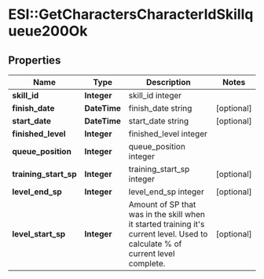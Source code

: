 # ESI::GetCharactersCharacterIdSkillqueue200Ok

## Properties
Name | Type | Description | Notes
------------ | ------------- | ------------- | -------------
**skill_id** | **Integer** | skill_id integer | 
**finish_date** | **DateTime** | finish_date string | [optional] 
**start_date** | **DateTime** | start_date string | [optional] 
**finished_level** | **Integer** | finished_level integer | 
**queue_position** | **Integer** | queue_position integer | 
**training_start_sp** | **Integer** | training_start_sp integer | [optional] 
**level_end_sp** | **Integer** | level_end_sp integer | [optional] 
**level_start_sp** | **Integer** | Amount of SP that was in the skill when it started training it&#39;s current level. Used to calculate % of current level complete. | [optional] 


